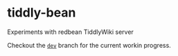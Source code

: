 # tiddly-bean

Experiments with redbean TiddlyWiki server

Checkout the [`dev`](https://github.com/amreus/tiddly-bean/tree/dev) branch for the current workin progress.


